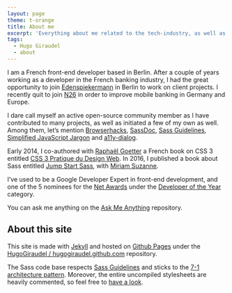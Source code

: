 ```yaml
---
layout: page
theme: t-orange
title: About me
excerpt: 'Everything about me related to the tech-industry, as well as a couple of hints about this site and how it was built.'
tags:
  - Hugo Giraudel
  - about
---
```


I am a French front-end developer based in Berlin. After a couple of years working as a developer in the French banking industry, I had the great opportunity to join [Edenspiekermann](https://edenspiekermann.com) in Berlin to work on client projects. I recently quit to join [N26](https://n26.com/) in order to improve mobile banking in Germany and Europe.

I dare call myself an active open-source community member as I have contributed to many projects, as well as initiated a few of my own as well. Among them, let’s mention [Browserhacks](http://browserhacks.com), [SassDoc](http://sassdoc.com), [Sass Guidelines](https://sass-guidelin.es), [Simplified JavaScript Jargon](http://jargon.js.org) and [a11y-dialog](https://edenspiekermann.github.com/a11y-dialog).

Early 2014, I co-authored with [Raphaël Goetter](http://goetter.fr) a French book on CSS 3 entitled [CSS 3 Pratique du Design Web](http://css3-pratique.fr/). In 2016, I published a book about Sass entitled [Jump Start Sass](https://learnable.com/books/jump-start-sass), with [Miriam Suzanne](http://www.miriamsuzanne.com/).

I’ve used to be a Google Developer Expert in front-end development, and one of the 5 nominees for the [Net Awards](https://thenetawards.com) under the [Developer of the Year](https://thenetawards.com/vote/developer/) category.

You can ask me anything on the [Ask Me Anything](https://github.com/hugogiraudel/ama) repository.

## About this site

This site is made with [Jekyll](http://jekyllrb.com) and hosted on [Github Pages](https://pages.github.com/) under the [HugoGiraudel / hugogiraudel.github.com](https://github.com/HugoGiraudel/hugogiraudel.github.com) repository.

The Sass code base respects [Sass Guidelines](https://sass-guidelin.es) and sticks to the [7-1 architecture pattern](https://sass-guidelin.es/#architecture). Moreover, the entire uncompiled stylesheets are heavily commented, so feel free to [have a look](https://github.com/HugoGiraudel/hugogiraudel.github.com/tree/master/assets/sass).
